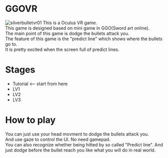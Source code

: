 # GGOVR
![silverbulletvr01](https://cloud.githubusercontent.com/assets/4668381/24826886/42e22a62-1c7b-11e7-8634-19660987016d.jpg)
This is a Oculus VR game.   
This game is designed based on mini game in GGO(Sword art online).   
The main point of this game is dodge the bullets attack you.   
The feature of this game is the "predict line" which shows where the bullets go to.   
It is pretty excited when the screen full of predict lines.   

# Stages
- Tutorial <-- start from here
- LV1
- LV2
- LV3

# How to play
You can just use your head movment to dodge the bullets attack you.   
And use gaze to control the UI. No need gamepad.   
You can also recognize whether being hitted by so called "Predict line".
And just dodge before the bullet reach you like what you will do in real world.   

